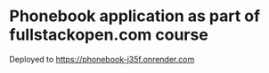 # Phonebook application as part of fullstackopen.com course
Deployed to https://phonebook-j35f.onrender.com 